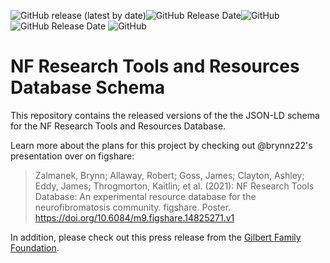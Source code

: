 <img alt="GitHub release (latest by date)" src="https://img.shields.io/github/v/release/nf-osi/nf-research-tools-schema?label=latest%20release&display_name=release&style=flat-square"><img alt="GitHub Release Date" src="https://img.shields.io/github/release-date/nf-osi/nf-research-tools-schema?style=flat-square&color=orange"><img alt="GitHub" src="https://img.shields.io/github/license/nf-osi/nf-research-tools-schema?style=flat-square&color=red">
<img alt="GitHub Release Date" src="https://img.shields.io/github/release-date/nf-osi/nf-research-tools-schema?style=flat-square&color=orange">
<img alt="GitHub" src="https://img.shields.io/github/license/nf-osi/nf-research-tools-schema?style=flat-square&color=red">
# NF Research Tools and Resources Database Schema

This repository contains the released versions of the the JSON-LD schema for the NF Research Tools and Resources Database. 

Learn more about the plans for this project by checking out @brynnz22's presentation over on figshare:

>Zalmanek, Brynn; Allaway, Robert; Goss, James; Clayton, Ashley; Eddy, James; Throgmorton, Kaitlin; et al. (2021): NF Research Tools Database: An experimental resource database for the neurofibromatosis community. figshare. Poster. https://doi.org/10.6084/m9.figshare.14825271.v1 

In addition, please check out this press release from the [Gilbert Family Foundation](https://www.gilbertfamilyfoundation.org/press-release/gff-and-sage-bionetworks-collaborate-on-an-nf1-research-tools-database/). 
